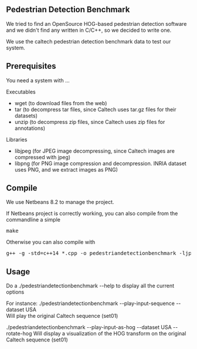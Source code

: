 Pedestrian Detection Benchmark
------------------------------

We tried to find an OpenSource HOG-based pedestrian detection software
and we didn't find any written in C/C++, so we decided to write one.

We use the caltech pedestrian detection benchmark data to test our system.

Prerequisites
-------------

You need a system with ...

Executables
- wget (to download files from the web)
- tar (to decompress tar files, since Caltech uses tar.gz files for their datasets)
- unzip (to decompress zip files, since Caltech uses zip files for annotations)

Libraries
- libjpeg (for JPEG image decompressing, since Caltech images are compressed with jpeg)
- libpng (for PNG image compression and decompression. INRIA dataset uses PNG, and we extract images as PNG)


Compile
-------

We use Netbeans 8.2 to manage the project.

If Netbeans project is correctly working, you can also compile from the commandline a simple 
<pre>make</pre>

Otherwise you can also compile with
<pre>g++ -g -std=c++14 *.cpp -o pedestriandetectionbenchmark -ljpeg -lpng -lm -lX11 </pre>

Usage
-----

Do a
./pedestriandetectionbenchmark --help to display all the current options

For instance:
./pedestriandetectionbenchmark --play-input-sequence --dataset USA  
Will play the original Caltech sequence (set01) 

./pedestriandetectionbenchmark --play-input-as-hog --dataset USA  --rotate-hog
Will display a visualization of the HOG transform on the original Caltech sequence (set01) 



